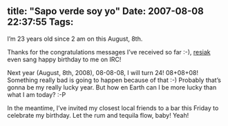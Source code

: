 title: "Sapo verde soy yo"
Date: 2007-08-08 22:37:55
Tags: 
---
<p>I’m 23 years old since 2 am on this August, 8th.</p>
<p>
Thanks for the congratulations messages I’ve received so far :-), <a href="http://www.willthompson.co.uk/" target="_blank">resiak</a> even sang happy birthday to me on IRC!

Next year (August, 8th, 2008), 08-08-08, I will turn 24! 08+08+08! Something really bad is going to happen because of that :-) Probably that’s gonna be my really lucky year. But how en Earth can I be more lucky than what I am today? :-P

In the meantime, I’ve invited my closest local friends to a bar this Friday to celebrate my birthday. Let the rum and tequila flow, baby! Yeah! </p>
